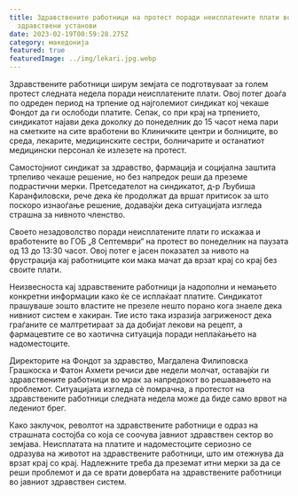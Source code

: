 ```yaml
---
title: Здравствените работници на протест поради неисплатените плати во јавните
  здравствени установи
date: 2023-02-19T00:59:28.275Z
category: македонија
featured: true
featuredImage: ../img/lekari.jpg.webp
---
```


Здравствените работници ширум земјата се подготвуваат за голем протест следната недела поради неисплатените плати. Овој потег доаѓа по одреден период на трпение од најголемиот синдикат кој чекаше Фондот да ги ослободи платите. Сепак, со при крај на трпението, синдикатот најави дека доколку до понеделник до 15 часот нема пари на сметките на сите вработени во Клиничките центри и болниците, во среда, лекарите, медицинските сестри, болничарите и останатиот медицински персонал ќе излезете на протест.

Самостојниот синдикат за здравство, фармација и социјална заштита трпеливо чекаше решение, но без напредок реши да преземе подрастични мерки. Претседателот на синдикатот, д-р Љубиша Каранфиловски, рече дека ќе продолжат да вршат притисок за што поскоро изнаоѓање решение, додавајќи дека ситуацијата изгледа страшна за нивното членство.

Своето незадоволство поради неисплатените плати го искажаа и вработените во ГОБ „8 Септември“ на протест во понеделник на паузата од 13 до 13:30 часот. Овој потег е јасен показател за нивото на фрустрација кај работниците кои мака мачат да врзат крај со крај без своите плати.

Неизвесноста кај здравствените работници ја надополни и немањето конкретни информации како ќе се исплаќаат платите. Синдикатот прашуваше зошто властите не презеле нешто порано кога знаеле дека нивниот систем е хакиран. Тие исто така изразија загриженост дека граѓаните се малтретираат за да добијат лекови на рецепт, а фармацевтите се во хаотична ситуација поради неплаќањето на надоместоците.

Директорите на Фондот за здравство, Магдалена Филиповска Грашкоска и Фатон Ахмети речиси две недели молчат, оставајќи ги здравствените работници во мрак за напредокот во решавањето на проблемот. Ситуацијата изгледа сè помрачна, а протестот на здравствените работници следната недела може да биде само врвот на ледениот брег.

Како заклучок, револтот на здравствените работници е одраз на страшната состојба со која се соочува јавниот здравствен сектор во земјава. Неисплатата на платите и надоместоците сериозно се одразува на животот на здравствените работници, што им отежнува да врзат крај со крај. Надлежните треба да преземат итни мерки за да се реши проблемот и да се врати довербата на здравствените работници во јавниот здравствен систем.

